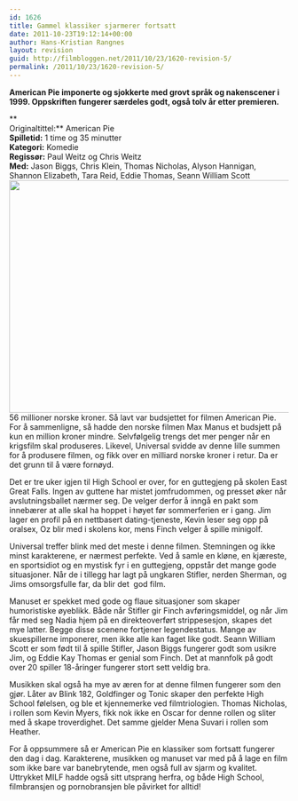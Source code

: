 ```yaml
---
id: 1626
title: Gammel klassiker sjarmerer fortsatt
date: 2011-10-23T19:12:14+00:00
author: Hans-Kristian Rangnes
layout: revision
guid: http://filmbloggen.net/2011/10/23/1620-revision-5/
permalink: /2011/10/23/1620-revision-5/
---
```

**American Pie imponerte og sjokkerte med grovt språk og nakenscener i 1999. Oppskriften fungerer særdeles godt, også tolv år etter premieren.**<!--more-->

**  
Originaltittel:** American Pie  
**Spilletid:** 1 time og 35 minutter  
**Kategori:** Komedie  
**Regissør:** Paul Weitz og Chris Weitz  
**Med:** Jason Biggs, Chris Klein, Thomas Nicholas, Alyson Hannigan, Shannon Elizabeth, Tara Reid, Eddie Thomas, Seann William Scott  
<a href="http://filmbloggen.net/?attachment_id=1624" rel="attachment wp-att-1624"><img class="alignnone size-large wp-image-1624" src="http://filmbloggen.net/wp-content/uploads//2011/10/american-pie-2-620x419.jpg" alt="" width="620" height="419" /></a>  
56 millioner norske kroner. Så lavt var budsjettet for filmen American Pie. For å sammenligne, så hadde den norske filmen Max Manus et budsjett på kun en million kroner mindre. Selvfølgelig trengs det mer penger når en krigsfilm skal produseres. Likevel, Universal svidde av denne lille summen for å produsere filmen, og fikk over en milliard norske kroner i retur. Da er det grunn til å være fornøyd.

Det er tre uker igjen til High School er over, for en guttegjeng på skolen East Great Falls. Ingen av guttene har mistet jomfrudommen, og presset øker når avslutningsballet nærmer seg. De velger derfor å inngå en pakt som innebærer at alle skal ha hoppet i høyet før sommerferien er i gang. Jim lager en profil på en nettbasert dating-tjeneste, Kevin leser seg opp på oralsex, Oz blir med i skolens kor, mens Finch velger å spille minigolf.

Universal treffer blink med det meste i denne filmen. Stemningen og ikke minst karakterene, er nærmest perfekte. Ved å samle en kløne, en kjæreste, en sportsidiot og en mystisk fyr i en guttegjeng, oppstår det mange gode situasjoner. Når de i tillegg har lagt på ungkaren Stifler, nerden Sherman, og Jims omsorgsfulle far, da blir det  god film.

Manuset er spekket med gode og flaue situasjoner som skaper humoristiske øyeblikk. Både når Stifler gir Finch avføringsmiddel, og når Jim får med seg Nadia hjem på en direkteoverført strippesesjon, skapes det mye latter. Begge disse scenene fortjener legendestatus. Mange av skuespillerne imponerer, men ikke alle kan faget like godt. Seann William Scott er som født til å spille Stifler, Jason Biggs fungerer godt som usikre Jim, og Eddie Kay Thomas er genial som Finch. Det at mannfolk på godt over 20 spiller 18-åringer fungerer stort sett veldig bra.

Musikken skal også ha mye av æren for at denne filmen fungerer som den gjør. Låter av Blink 182, Goldfinger og Tonic skaper den perfekte High School følelsen, og ble et kjennemerke ved filmtriologien. Thomas Nicholas, i rollen som Kevin Myers, fikk nok ikke en Oscar for denne rollen og sliter med å skape troverdighet. Det samme gjelder Mena Suvari i rollen som Heather.

For å oppsummere så er American Pie en klassiker som fortsatt fungerer den dag i dag. Karakterene, musikken og manuset var med på å lage en film som ikke bare var banebrytende, men også full av sjarm og kvalitet. Uttrykket MILF hadde også sitt utsprang herfra, og både High School, filmbransjen og pornobransjen ble påvirket for alltid!